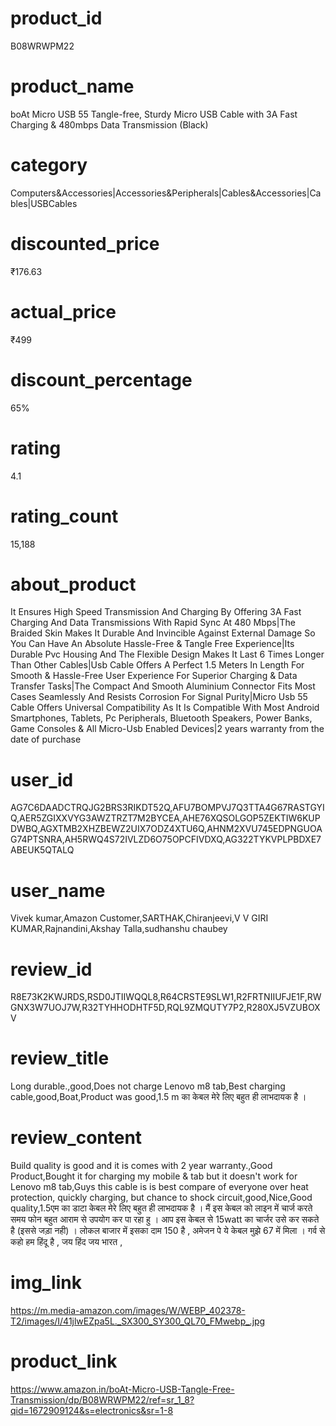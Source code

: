 # product_id
B08WRWPM22

# product_name
boAt Micro USB 55 Tangle-free, Sturdy Micro USB Cable with 3A Fast Charging & 480mbps Data Transmission (Black)

# category
Computers&Accessories|Accessories&Peripherals|Cables&Accessories|Cables|USBCables

# discounted_price
₹176.63

# actual_price
₹499

# discount_percentage
65%

# rating
4.1

# rating_count
15,188

# about_product
It Ensures High Speed Transmission And Charging By Offering 3A Fast Charging And Data Transmissions With Rapid Sync At 480 Mbps|The Braided Skin Makes It Durable And Invincible Against External Damage So You Can Have An Absolute Hassle-Free & Tangle Free Experience|Its Durable Pvc Housing And The Flexible Design Makes It Last 6 Times Longer Than Other Cables|Usb Cable Offers A Perfect 1.5 Meters In Length For Smooth & Hassle-Free User Experience For Superior Charging & Data Transfer Tasks|The Compact And Smooth Aluminium Connector Fits Most Cases Seamlessly And Resists Corrosion For Signal Purity|Micro Usb 55 Cable Offers Universal Compatibility As It Is Compatible With Most Android Smartphones, Tablets, Pc Peripherals, Bluetooth Speakers, Power Banks, Game Consoles & All Micro-Usb Enabled Devices|2 years warranty from the date of purchase

# user_id
AG7C6DAADCTRQJG2BRS3RIKDT52Q,AFU7BOMPVJ7Q3TTA4G67RASTGYIQ,AER5ZGIXXVYG3AWZTRZT7M2BYCEA,AHE76XQSOLGOP5ZEKTIW6KUPDWBQ,AGXTMB2XHZBEWZ2UIX7ODZ4XTU6Q,AHNM2XVU745EDPNGUOAG74PTSNRA,AH5RWQ4S72IVLZD6O75OPCFIVDXQ,AG322TYKVPLPBDXE7ABEUK5QTALQ

# user_name
Vivek kumar,Amazon Customer,SARTHAK,Chiranjeevi,V V GIRI KUMAR,Rajnandini,Akshay Talla,sudhanshu chaubey

# review_id
R8E73K2KWJRDS,RSD0JTIIWQQL8,R64CRSTE9SLW1,R2FRTNIIUFJE1F,RWGNX3W7UOJ7W,R32TYHHODHTF5D,RQL9ZMQUTY7P2,R280XJ5VZUBOXV

# review_title
Long durable.,good,Does not charge Lenovo m8 tab,Best charging cable,good,Boat,Product was good,1.5 m का केबल मेरे लिए बहुत ही लाभदायक है ।

# review_content
Build quality is good and it is comes with 2 year warranty.,Good Product,Bought it for charging my mobile & tab but it doesn't work for Lenovo m8 tab,Guys this cable is is best compare of everyone over heat protection, quickly charging, but chance to shock circuit,good,Nice,Good quality,1.5एम का डाटा केबल मेरे लिए बहुत ही लाभदायक है ।  मैं इस केबल को लाइन में चार्ज करते समय फोन बहुत आराम से उपयोग  कर पा रहा हु । आप इस केबल से 15watt का  चार्जर उसे कर सकते है (इससे जड़ा नही) । लोकल बाजार में इसका दाम 150 है ,  अमेजन पे ये केबल मुझे 67 में मिला । गर्व से कहो हम हिंदू है , जय हिंद जय भारत ,

# img_link
https://m.media-amazon.com/images/W/WEBP_402378-T2/images/I/41jlwEZpa5L._SX300_SY300_QL70_FMwebp_.jpg

# product_link
https://www.amazon.in/boAt-Micro-USB-Tangle-Free-Transmission/dp/B08WRWPM22/ref=sr_1_8?qid=1672909124&s=electronics&sr=1-8
